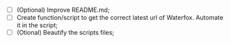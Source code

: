- [ ] \(Optional) Improve README.md;
- [ ] Create function/script to get the correct latest url of Waterfox. Automate it in the script;
- [ ] \(Otional) Beautify the scripts files;
